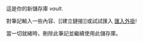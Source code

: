 這是你的新儲存庫 *vault*.

對筆記輸入一些內容、[[建立鏈接]]或試試匯入 [匯入外掛](https://help.obsidian.md/Plugins/Importer)!

當一切就緒時，刪除此筆記並繼續使用此儲存庫。